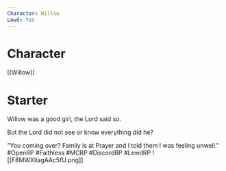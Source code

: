 ```yaml
---
Character: Willow
Lewd: Yes
---
```

# Character
[[Willow]]

# Starter
Willow was a good girl, the Lord said so.

But the Lord did not see or know everything did he?

"You coming over? Family is at Prayer and I told them I was feeling unwell."
#OpenRP #Faithless  #MCRP #DiscordRP #LewdRP
![[F8MWXIiagAAc5fU.png]]